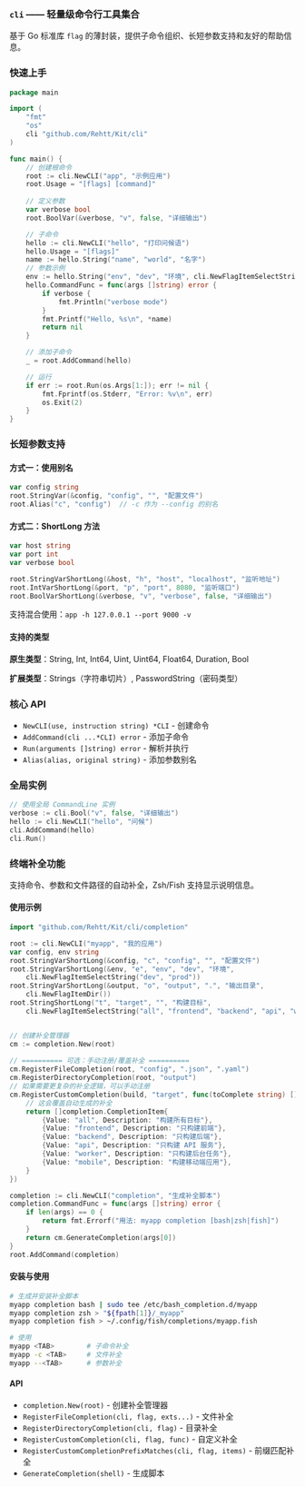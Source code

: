 ### `cli` —— 轻量级命令行工具集合

基于 Go 标准库 `flag` 的薄封装，提供子命令组织、长短参数支持和友好的帮助信息。

### 快速上手

```go
package main

import (
    "fmt"
    "os"
    cli "github.com/Rehtt/Kit/cli"
)

func main() {
    // 创建根命令
    root := cli.NewCLI("app", "示例应用")
    root.Usage = "[flags] [command]"
    
    // 定义参数
    var verbose bool
    root.BoolVar(&verbose, "v", false, "详细输出")

    // 子命令
    hello := cli.NewCLI("hello", "打印问候语")
    hello.Usage = "[flags]"
    name := hello.String("name", "world", "名字")
    // 参数示例
    env := hello.String("env", "dev", "环境", cli.NewFlagItemSelectString("dev", "prod"))
    hello.CommandFunc = func(args []string) error {
        if verbose {
            fmt.Println("verbose mode")
        }
        fmt.Printf("Hello, %s\n", *name)
        return nil
    }

    // 添加子命令
    _ = root.AddCommand(hello)

    // 运行
    if err := root.Run(os.Args[1:]); err != nil {
        fmt.Fprintf(os.Stderr, "Error: %v\n", err)
        os.Exit(2)
    }
}
```

### 长短参数支持

#### 方式一：使用别名

```go
var config string
root.StringVar(&config, "config", "", "配置文件")
root.Alias("c", "config")  // -c 作为 --config 的别名
```

#### 方式二：ShortLong 方法

```go
var host string
var port int
var verbose bool

root.StringVarShortLong(&host, "h", "host", "localhost", "监听地址")
root.IntVarShortLong(&port, "p", "port", 8080, "监听端口")
root.BoolVarShortLong(&verbose, "v", "verbose", false, "详细输出")
```

支持混合使用：`app -h 127.0.0.1 --port 9000 -v`

#### 支持的类型

**原生类型**：String, Int, Int64, Uint, Uint64, Float64, Duration, Bool

**扩展类型**：Strings（字符串切片）, PasswordString（密码类型）

### 核心 API

- `NewCLI(use, instruction string) *CLI` - 创建命令
- `AddCommand(cli ...*CLI) error` - 添加子命令
- `Run(arguments []string) error` - 解析并执行
- `Alias(alias, original string)` - 添加参数别名

### 全局实例

```go
// 使用全局 CommandLine 实例
verbose := cli.Bool("v", false, "详细输出")
hello := cli.NewCLI("hello", "问候")
cli.AddCommand(hello)
cli.Run()
```

### 终端补全功能

支持命令、参数和文件路径的自动补全，Zsh/Fish 支持显示说明信息。

#### 使用示例

```go
import "github.com/Rehtt/Kit/cli/completion"

root := cli.NewCLI("myapp", "我的应用")
var config, env string
root.StringVarShortLong(&config, "c", "config", "", "配置文件")
root.StringVarShortLong(&env, "e", "env", "dev", "环境",
    cli.NewFlagItemSelectString("dev", "prod"))
root.StringVarShortLong(&output, "o", "output", ".", "输出目录",
    cli.NewFlagItemDir())
root.StringShortLong("t", "target", "", "构建目标",
    cli.NewFlagItemSelectString("all", "frontend", "backend", "api", "worker"))


// 创建补全管理器
cm := completion.New(root)
 
// ========== 可选：手动注册/覆盖补全 ==========
cm.RegisterFileCompletion(root, "config", ".json", ".yaml")
cm.RegisterDirectoryCompletion(root, "output")
// 如果需要更复杂的补全逻辑，可以手动注册
cm.RegisterCustomCompletion(build, "target", func(toComplete string) []completion.CompletionItem {
	// 这会覆盖自动生成的补全
	return []completion.CompletionItem{
		{Value: "all", Description: "构建所有目标"},
		{Value: "frontend", Description: "只构建前端"},
		{Value: "backend", Description: "只构建后端"},
		{Value: "api", Description: "只构建 API 服务"},
		{Value: "worker", Description: "只构建后台任务"},
		{Value: "mobile", Description: "构建移动端应用"},
	}
})

completion := cli.NewCLI("completion", "生成补全脚本")
completion.CommandFunc = func(args []string) error {
    if len(args) == 0 {
        return fmt.Errorf("用法: myapp completion [bash|zsh|fish]")
    }
    return cm.GenerateCompletion(args[0])
}
root.AddCommand(completion)
```

#### 安装与使用

```bash
# 生成并安装补全脚本
myapp completion bash | sudo tee /etc/bash_completion.d/myapp
myapp completion zsh > "${fpath[1]}/_myapp"
myapp completion fish > ~/.config/fish/completions/myapp.fish

# 使用
myapp <TAB>        # 子命令补全
myapp -c <TAB>     # 文件补全
myapp --<TAB>      # 参数补全
```

#### API

- `completion.New(root)` - 创建补全管理器
- `RegisterFileCompletion(cli, flag, exts...)` - 文件补全
- `RegisterDirectoryCompletion(cli, flag)` - 目录补全  
- `RegisterCustomCompletion(cli, flag, func)` - 自定义补全
- `RegisterCustomCompletionPrefixMatches(cli, flag, items)` - 前缀匹配补全
- `GenerateCompletion(shell)` - 生成脚本



